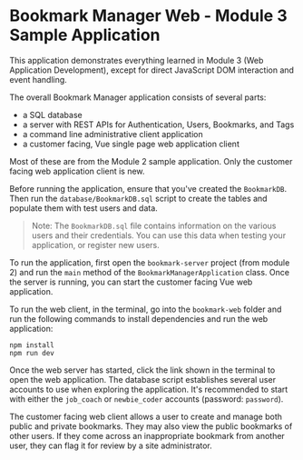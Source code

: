 # Bookmark Manager Web - Module 3 Sample Application

This application demonstrates everything learned in Module 3 (Web Application Development), except for direct JavaScript DOM interaction and event handling.

The overall Bookmark Manager application consists of several parts:
- a SQL database
- a server with REST APIs for Authentication, Users, Bookmarks, and Tags
- a command line administrative client application 
- a customer facing, Vue single page web application client

Most of these are from the Module 2 sample application. Only the customer facing web application client is new. 

Before running the application, ensure that you've created the `BookmarkDB`. Then run the `database/BookmarkDB.sql` script to create the tables and populate them with test users and data.

> Note: The `BookmarkDB.sql` file contains information on the various users and their credentials. You can use this data when testing your application, or register new users.

To run the application, first open the `bookmark-server` project (from module 2) and run the `main` method of the `BookmarkManagerApplication` class. Once the server is running, you can start the customer facing Vue web application.

To run the web client, in the terminal, go into the `bookmark-web` folder and run the following commands to install dependencies and run the web application:
```
npm install
npm run dev
```
Once the web server has started, click the link shown in the terminal to open the web application. The database script establishes several user accounts to use when exploring the application. It's recommended to start with either the `job_coach` or `newbie_coder` accounts (password: `password`).

The customer facing web client allows a user to create and manage both public and private bookmarks. They may also view the public bookmarks of other users. If they come across an inappropriate bookmark from another user, they can flag it for review by a site administrator. 
